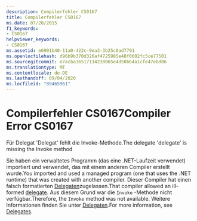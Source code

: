 ```yaml
---
description: Compilerfehler CS0167
title: Compilerfehler CS0167
ms.date: 07/20/2015
f1_keywords:
- CS0167
helpviewer_keywords:
- CS0167
ms.assetid: e6901b40-11a0-422c-9ea3-3b25c0ad7791
ms.openlocfilehash: d96b9b370d326af4725985e48f0602fc5ce77501
ms.sourcegitcommit: e7acba36517134238065e4d50bb4a1cfe47ebd06
ms.translationtype: MT
ms.contentlocale: de-DE
ms.lasthandoff: 09/04/2020
ms.locfileid: "89465961"
---
```

# <a name="compiler-error-cs0167"></a><span data-ttu-id="0a01d-103">Compilerfehler CS0167</span><span class="sxs-lookup"><span data-stu-id="0a01d-103">Compiler Error CS0167</span></span>
<span data-ttu-id="0a01d-104">Für Delegat 'Delegat' fehlt die Invoke-Methode.</span><span class="sxs-lookup"><span data-stu-id="0a01d-104">The delegate 'delegate' is missing the Invoke method</span></span>  
  
 <span data-ttu-id="0a01d-105">Sie haben ein verwaltetes Programm (das eine .NET-Laufzeit verwendet) importiert und verwendet, das mit einem anderen Compiler erstellt wurde.</span><span class="sxs-lookup"><span data-stu-id="0a01d-105">You imported and used a managed program (one that uses the .NET runtime) that was created with another compiler.</span></span> <span data-ttu-id="0a01d-106">Dieser Compiler hat einen falsch formatierten [Delegaten](../language-reference/builtin-types/reference-types.md)zugelassen.</span><span class="sxs-lookup"><span data-stu-id="0a01d-106">That compiler allowed an ill-formed [delegate](../language-reference/builtin-types/reference-types.md).</span></span> <span data-ttu-id="0a01d-107">Aus diesem Grund war die `Invoke` -Methode nicht verfügbar.</span><span class="sxs-lookup"><span data-stu-id="0a01d-107">Therefore, the `Invoke` method was not available.</span></span> <span data-ttu-id="0a01d-108">Weitere Informationen finden Sie unter [Delegaten](../programming-guide/delegates/index.md).</span><span class="sxs-lookup"><span data-stu-id="0a01d-108">For more information, see [Delegates](../programming-guide/delegates/index.md).</span></span>
